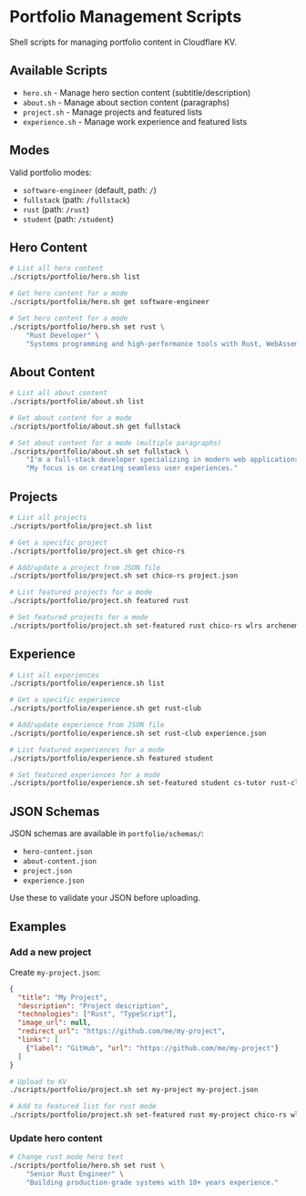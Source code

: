 # Portfolio Management Scripts

Shell scripts for managing portfolio content in Cloudflare KV.

## Available Scripts

- `hero.sh` - Manage hero section content (subtitle/description)
- `about.sh` - Manage about section content (paragraphs)
- `project.sh` - Manage projects and featured lists
- `experience.sh` - Manage work experience and featured lists

## Modes

Valid portfolio modes:
- `software-engineer` (default, path: `/`)
- `fullstack` (path: `/fullstack`)
- `rust` (path: `/rust`)
- `student` (path: `/student`)

## Hero Content

```bash
# List all hero content
./scripts/portfolio/hero.sh list

# Get hero content for a mode
./scripts/portfolio/hero.sh get software-engineer

# Set hero content for a mode
./scripts/portfolio/hero.sh set rust \
    "Rust Developer" \
    "Systems programming and high-performance tools with Rust, WebAssembly, and native development."
```

## About Content

```bash
# List all about content
./scripts/portfolio/about.sh list

# Get about content for a mode
./scripts/portfolio/about.sh get fullstack

# Set about content for a mode (multiple paragraphs)
./scripts/portfolio/about.sh set fullstack \
    "I'm a full-stack developer specializing in modern web applications." \
    "My focus is on creating seamless user experiences."
```

## Projects

```bash
# List all projects
./scripts/portfolio/project.sh list

# Get a specific project
./scripts/portfolio/project.sh get chico-rs

# Add/update a project from JSON file
./scripts/portfolio/project.sh set chico-rs project.json

# List featured projects for a mode
./scripts/portfolio/project.sh featured rust

# Set featured projects for a mode
./scripts/portfolio/project.sh set-featured rust chico-rs wlrs archenemy
```

## Experience

```bash
# List all experiences
./scripts/portfolio/experience.sh list

# Get a specific experience
./scripts/portfolio/experience.sh get rust-club

# Add/update experience from JSON file
./scripts/portfolio/experience.sh set rust-club experience.json

# List featured experiences for a mode
./scripts/portfolio/experience.sh featured student

# Set featured experiences for a mode
./scripts/portfolio/experience.sh set-featured student cs-tutor rust-club erp-volunteer
```

## JSON Schemas

JSON schemas are available in `portfolio/schemas/`:
- `hero-content.json`
- `about-content.json`
- `project.json`
- `experience.json`

Use these to validate your JSON before uploading.

## Examples

### Add a new project

Create `my-project.json`:
```json
{
  "title": "My Project",
  "description": "Project description",
  "technologies": ["Rust", "TypeScript"],
  "image_url": null,
  "redirect_url": "https://github.com/me/my-project",
  "links": [
    {"label": "GitHub", "url": "https://github.com/me/my-project"}
  ]
}
```

```bash
# Upload to KV
./scripts/portfolio/project.sh set my-project my-project.json

# Add to featured list for rust mode
./scripts/portfolio/project.sh set-featured rust my-project chico-rs wlrs
```

### Update hero content

```bash
# Change rust mode hero text
./scripts/portfolio/hero.sh set rust \
    "Senior Rust Engineer" \
    "Building production-grade systems with 10+ years experience."
```
